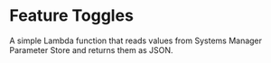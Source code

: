 # Feature Toggles

A simple Lambda function that reads values from Systems Manager Parameter Store
and returns them as JSON.
